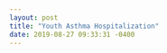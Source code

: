 ```yaml
---
layout: post
title: "Youth Asthma Hospitalization"
date: 2019-08-27 09:33:31 -0400
---
```

<div class="legend"></div>
<svg class="youth-asthma-map map" viewBox="0 0 825 520"></svg>
<script src="{{'assets/javascripts/youth-asthma-map.js' | absolute_url }}" type="module"></script>